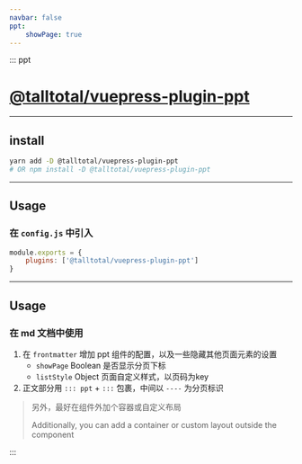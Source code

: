 ```yaml
---
navbar: false
ppt:
    showPage: true
---
```


<div style="margin-top: 0;height: calc(100vh - 8rem);">

::: ppt

# [@talltotal/vuepress-plugin-ppt](https://github.com/talltotal/vuepress-plugin-ppt)

----

## install
```bash
yarn add -D @talltotal/vuepress-plugin-ppt
# OR npm install -D @talltotal/vuepress-plugin-ppt
```

----

## Usage
### 在 `config.js` 中引入
```js
module.exports = {
    plugins: ['@talltotal/vuepress-plugin-ppt'] 
}
```

----

## Usage
### 在 md 文档中使用
1. 在 `frontmatter` 增加 ppt 组件的配置，以及一些隐藏其他页面元素的设置
    - `showPage` Boolean 是否显示分页下标
    - `listStyle` Object 页面自定义样式，以页码为key
2. 正文部分用 `::: ppt` + `:::` 包裹，中间以 `----` 为分页标识

> 另外，最好在组件外加个容器或自定义布局
> 
> Additionally, you can add a container or custom layout outside the component

:::

</div>

